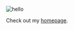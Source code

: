 ![hello](https://github.com/user-attachments/assets/485de95c-7b5a-4097-9b47-de8500159d36)

Check out my [homepage](https://8lee.ai).
